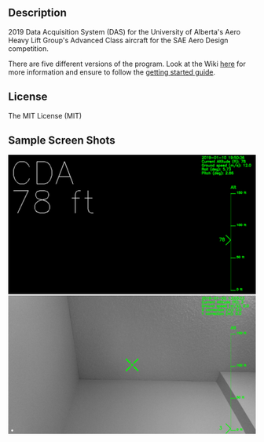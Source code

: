 ## Description 
2019 Data Acquisition System (DAS) for the University of Alberta's Aero Heavy Lift Group's Advanced Class aircraft for the SAE Aero Design competition.

There are five different versions of the program. Look at the Wiki [here](https://github.com/MarkSherstan/Aero_Advanced_2019/wiki) for more information and ensure to follow the [getting started guide](https://github.com/MarkSherstan/Aero_Advanced_2019/wiki/Getting-Started).

## License
The MIT License (MIT)

## Sample Screen Shots
![](https://github.com/MarkSherstan/Aero_Advanced_2019/blob/master/Resources/sampleScreenShot1.png)
![](https://github.com/MarkSherstan/Aero_Advanced_2019/blob/master/Resources/sampleScreenShot2.png)
